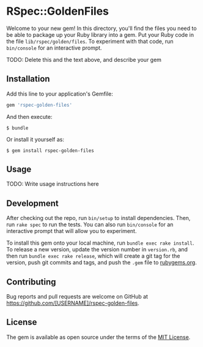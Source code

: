 # RSpec::GoldenFiles

Welcome to your new gem! In this directory, you'll find the files you need to be able to package up your Ruby library into a gem. Put your Ruby code in the file `lib/rspec/golden/files`. To experiment with that code, run `bin/console` for an interactive prompt.

TODO: Delete this and the text above, and describe your gem

## Installation

Add this line to your application's Gemfile:

```ruby
gem 'rspec-golden-files'
```

And then execute:

    $ bundle

Or install it yourself as:

    $ gem install rspec-golden-files

## Usage

TODO: Write usage instructions here

## Development

After checking out the repo, run `bin/setup` to install dependencies. Then, run `rake spec` to run the tests. You can also run `bin/console` for an interactive prompt that will allow you to experiment.

To install this gem onto your local machine, run `bundle exec rake install`. To release a new version, update the version number in `version.rb`, and then run `bundle exec rake release`, which will create a git tag for the version, push git commits and tags, and push the `.gem` file to [rubygems.org](https://rubygems.org).

## Contributing

Bug reports and pull requests are welcome on GitHub at https://github.com/[USERNAME]/rspec-golden-files.

## License

The gem is available as open source under the terms of the [MIT License](https://opensource.org/licenses/MIT).

